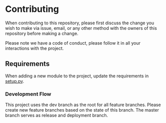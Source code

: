 # Contributing

When contributing to this repository, please first discuss the change you wish to make via issue, email, or any other method with the owners of this repository before making a change.

Please note we have a code of conduct, please follow it in all your interactions with the project.

## Requirements ##

When adding a new module to the project, update the requirements in [setup.py](setup.py).

### Development Flow

This project uses the dev branch as the root for all feature branches. Please create new feature branches based on the state of this branch. The master branch serves as release and deployment branch.
